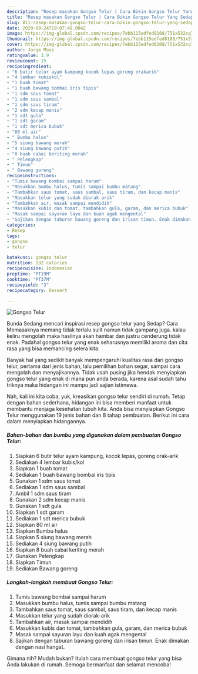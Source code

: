 ```yaml
---
description: "Resep masakan Gongso Telur | Cara Bikin Gongso Telur Yang Sedap"
title: "Resep masakan Gongso Telur | Cara Bikin Gongso Telur Yang Sedap"
slug: 811-resep-masakan-gongso-telur-cara-bikin-gongso-telur-yang-sedap
date: 2020-08-24T19:07:49.004Z
image: https://img-global.cpcdn.com/recipes/7ebb115edfed8108/751x532cq70/gongso-telur-foto-resep-utama.jpg
thumbnail: https://img-global.cpcdn.com/recipes/7ebb115edfed8108/751x532cq70/gongso-telur-foto-resep-utama.jpg
cover: https://img-global.cpcdn.com/recipes/7ebb115edfed8108/751x532cq70/gongso-telur-foto-resep-utama.jpg
author: Jorge Moss
ratingvalue: 3.9
reviewcount: 15
recipeingredient:
- "6 butir telur ayam kampung kocok lepas goreng orakarik"
- "4 lembar kubiskol"
- "1 buah tomat"
- "1 buah bawang bombai iris tipis"
- "1 sdm saus tomat"
- "1 sdm saus sambal"
- "1 sdm saus tiram"
- "2 sdm kecap manis"
- "1 sdt gula"
- "1 sdt garam"
- "1 sdt merica bubuk"
- "80 ml air"
- " Bumbu halus"
- "5 siung bawang merah"
- "4 siung bawang putih"
- "8 buah cabai keriting merah"
- " Pelengkap"
- " Timun"
- " Bawang goreng"
recipeinstructions:
- "Tumis bawang bombai sampai harum"
- "Masukkan bumbu halus, tumis sampai bumbu matang"
- "Tambahkan saus tomat, saus sambal, saus tiram, dan kecap manis"
- "Masukkan telur yang sudah diorak-arik"
- "Tambahkan air, masak sampai mendidih"
- "Masukkan kubis dan tomat, tambahkan gula, garam, dan merica bubuk"
- "Masak sampai sayuran layu dan kuah agak mengental"
- "Sajikan dengan taburan bawang goreng dan irisan timun. Enak dimakan dengan nasi hangat."
categories:
- Resep
tags:
- gongso
- telur

katakunci: gongso telur 
nutrition: 132 calories
recipecuisine: Indonesian
preptime: "PT19M"
cooktime: "PT37M"
recipeyield: "3"
recipecategory: Dessert

---
```



![Gongso Telur](https://img-global.cpcdn.com/recipes/7ebb115edfed8108/751x532cq70/gongso-telur-foto-resep-utama.jpg)

Bunda Sedang mencari inspirasi resep gongso telur yang Sedap? Cara Memasaknya memang tidak terlalu sulit namun tidak gampang juga. kalau keliru mengolah maka hasilnya akan hambar dan justru cenderung tidak enak. Padahal gongso telur yang enak seharusnya memiliki aroma dan cita rasa yang bisa memancing selera kita.

Banyak hal yang sedikit banyak mempengaruhi kualitas rasa dari gongso telur, pertama dari jenis bahan, lalu pemilihan bahan segar, sampai cara mengolah dan menyajikannya. Tidak usah pusing jika hendak menyiapkan gongso telur yang enak di mana pun anda berada, karena asal sudah tahu triknya maka hidangan ini mampu jadi sajian istimewa.




Nah, kali ini kita coba, yuk, kreasikan gongso telur sendiri di rumah. Tetap dengan bahan sederhana, hidangan ini bisa memberi manfaat untuk membantu menjaga kesehatan tubuh kita. Anda bisa menyiapkan Gongso Telur menggunakan 19 jenis bahan dan 8 tahap pembuatan. Berikut ini cara dalam menyiapkan hidangannya.

<!--inarticleads1-->

##### Bahan-bahan dan bumbu yang digunakan dalam pembuatan Gongso Telur:

1. Siapkan 6 butir telur ayam kampung, kocok lepas, goreng orak-arik
1. Sediakan 4 lembar kubis/kol
1. Siapkan 1 buah tomat
1. Sediakan 1 buah bawang bombai iris tipis
1. Gunakan 1 sdm saus tomat
1. Sediakan 1 sdm saus sambal
1. Ambil 1 sdm saus tiram
1. Gunakan 2 sdm kecap manis
1. Gunakan 1 sdt gula
1. Siapkan 1 sdt garam
1. Sediakan 1 sdt merica bubuk
1. Siapkan 80 ml air
1. Siapkan  Bumbu halus
1. Siapkan 5 siung bawang merah
1. Sediakan 4 siung bawang putih
1. Siapkan 8 buah cabai keriting merah
1. Gunakan  Pelengkap
1. Siapkan  Timun
1. Sediakan  Bawang goreng




<!--inarticleads2-->

##### Langkah-langkah membuat Gongso Telur:

1. Tumis bawang bombai sampai harum
1. Masukkan bumbu halus, tumis sampai bumbu matang
1. Tambahkan saus tomat, saus sambal, saus tiram, dan kecap manis
1. Masukkan telur yang sudah diorak-arik
1. Tambahkan air, masak sampai mendidih
1. Masukkan kubis dan tomat, tambahkan gula, garam, dan merica bubuk
1. Masak sampai sayuran layu dan kuah agak mengental
1. Sajikan dengan taburan bawang goreng dan irisan timun. Enak dimakan dengan nasi hangat.




Gimana nih? Mudah bukan? Itulah cara membuat gongso telur yang bisa Anda lakukan di rumah. Semoga bermanfaat dan selamat mencoba!
